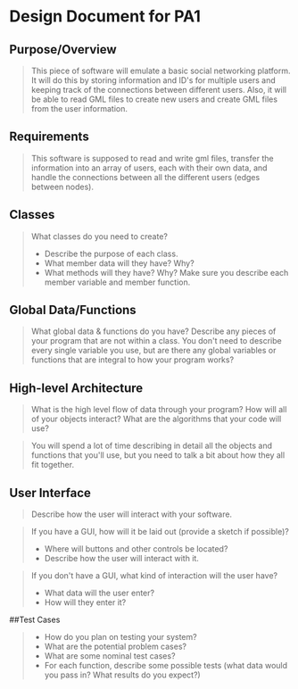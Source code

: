 # Design Document for PA1

## Purpose/Overview
> This piece of software will emulate a basic social networking platform. It will do this by storing information and ID's for multiple users and keeping track of the connections between different users. Also, it will be able to read GML files to create new users and create GML files from the user information.


## Requirements
> This software is supposed to read and write gml files, transfer the information into an array of users, each with their own data, and handle the connections between all the different users (edges between nodes).



## Classes
> What classes do you need to create?
> + Describe the purpose of each class.
> + What member data will they have? Why?
> + What methods will they have? Why?
> Make sure you describe each member variable and member function.


## Global Data/Functions
> What global data & functions do you have? Describe any pieces of your program that are not within a class. You don't need to describe every single variable you use, but are there any global variables or functions that are integral to how your program works?

## High-level Architecture
> What is the high level flow of data through your program? How will all of your objects interact? What are the algorithms that your code will use?

> You will spend a lot of time describing in detail all the objects and functions that you'll use, but you need to talk a bit about how they all fit together.


## User Interface
> Describe how the user will interact with your software.

> If you have a GUI, how will it be laid out (provide a sketch if possible)?
> + Where will buttons and other controls be located?
> + Describe how the user will interact with it.

> If you don't have a GUI, what kind of interaction will the user have?
> + What data will the user enter?
> + How will they enter it?


##Test Cases
> + How do you plan on testing your system?
> + What are the potential problem cases?
> + What are some nominal test cases?
> + For each function, describe some possible tests (what data would you pass in? What results do you expect?)
